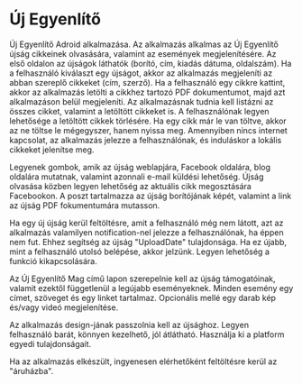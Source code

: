 Új Egyenlítő
=============

Új Egyenlítő Adroid alkalmazása.
Az alkalmazás alkalmas az Új Egyenlítő újság cikkeinek olvasására, valamint az események megjelenítésére. Az első oldalon az újságok láthatók (borító, cím, kiadás dátuma, oldalszám). Ha a felhasználó kiválaszt egy újságot, akkor az alkalmazás megjeleníti az abban szereplő cikkeket (cím, szerző). Ha a felhasználó egy cikkre kattint, akkor az alkalmazás letölti a cikkhez tartozó PDF dokumentumot, majd azt alkalmazáson belül megjeleníti. 
Az alkalmazásnak tudnia kell listázni az összes cikket, valamint a letöltött cikkeket is. A felhasználónak legyen lehetősége a letöltött cikkek törlésére. Ha egy cikk már le van töltve, akkor az ne töltse le mégegyszer, hanem nyissa meg.
Amennyiben nincs internet kapcsolat, az alkalmazás jelezze a felhasználónak, és induláskor a lokális cikkeket jelenítse meg.

Legyenek gombok, amik az újság weblapjára, Facebook oldalára, blog oldalára mutatnak, valamint azonnali e-mail küldési lehetőség. Újság olvasása közben legyen lehetőség az aktuális cikk megosztására Facebookon. A poszt tartalmazza az újság borítójának képét, valamint a link az újság PDF fokumentumára mutasson.

Ha egy új újság kerül feltöltésre, amit a felhasználó még nem látott, azt az alkalmazás valamilyen notification-nel jelezze a felhasználónak, ha éppen nem fut. Ehhez segítség az újság "UploadDate" tulajdonsága. Ha ez újabb, mint a felhasználó utolsó belépése, akkor jelzünk. Legyen lehetőség a funkció kikapcsolására.

Az Új Egyenlítő Mag című lapon szerepelnie kell az újság támogatóinak, valamit ezektől függetlenül a legújabb eseményeknek. Minden esemény egy címet, szöveget és egy linket tartalmaz. Opcionális mellé egy darab kép és/vagy videó megjelenítése.

Az alkalmazás design-jának passzolnia kell az újsághoz. Legyen felhasználó barát, könnyen kezelhető, jól átlátható. Használja ki a platform egyedi tulajdonságait.

Ha az alkalmazás elkészült, ingyenesen elérhetőként feltöltésre kerül az "áruházba".
